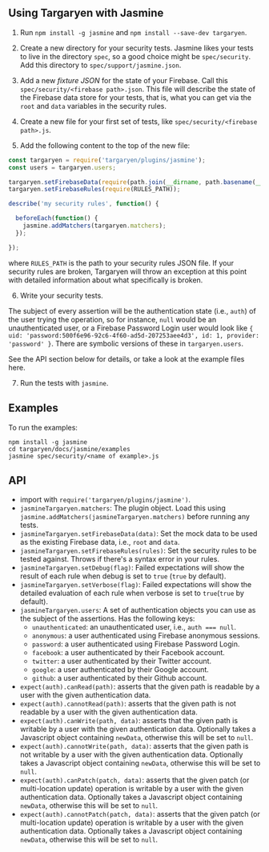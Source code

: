 
## Using Targaryen with Jasmine

1. Run `npm install -g jasmine` and `npm install --save-dev targaryen`.

2. Create a new directory for your security tests. Jasmine likes your tests to live in the directory `spec`, so a good choice might be `spec/security`. Add this directory to `spec/support/jasmine.json`.

3. Add a new *fixture JSON* for the state of your Firebase. Call this `spec/security/<firebase path>.json`. This file will describe the state of the Firebase data store for your tests, that is, what you can get via the `root` and `data` variables in the security rules.

4. Create a new file for your first set of tests, like `spec/security/<firebase path>.js`.

5. Add the following content to the top of the new file:

```js
const targaryen = require('targaryen/plugins/jasmine');
const users = targaryen.users;

targaryen.setFirebaseData(require(path.join(__dirname, path.basename(__filename, '.js') + '.json')));
targaryen.setFirebaseRules(require(RULES_PATH));

describe('my security rules', function() {

  beforeEach(function() {
    jasmine.addMatchers(targaryen.matchers);
  });

});
```

where `RULES_PATH` is the path to your security rules JSON file. If your security rules are broken, Targaryen will throw an exception at this point with detailed information about what specifically is broken.

6. Write your security tests.

The subject of every assertion will be the authentication state (i.e., `auth`) of the user trying the operation, so for instance, `null` would be an unauthenticated user, or a Firebase Password Login user would look like `{ uid: 'password:500f6e96-92c6-4f60-ad5d-207253aee4d3', id: 1, provider: 'password' }`. There are symbolic versions of these in `targaryen.users`.

See the API section below for details, or take a look at the example files here.

7. Run the tests with `jasmine`.

## Examples

To run the examples:
```
npm install -g jasmine
cd targaryen/docs/jasmine/examples
jasmine spec/security/<name of example>.js
```

## API

- import with `require('targaryen/plugins/jasmine')`.
- `jasmineTargaryen.matchers`: The plugin object. Load this using `jasmine.addMatchers(jasmineTargaryen.matchers)` before running any tests.
- `jasmineTargaryen.setFirebaseData(data)`: Set the mock data to be used as the existing Firebase data, i.e., `root` and `data`.
- `jasmineTargaryen.setFirebaseRules(rules)`: Set the security rules to be tested against. Throws if there's a syntax error in your rules.
- `jasmineTargaryen.setDebug(flag)`: Failed expectations will show the result of each rule when debug is set to `true` (`true` by default).
- `jasmineTargaryen.setVerbose(flag)`: Failed expectations will show the detailed evaluation of each rule when verbose is set to `true`(`true` by default).
- `jasmineTargaryen.users`: A set of authentication objects you can use as the subject of the assertions. Has the following keys:
  - `unauthenticated`: an unauthenticated user, i.e., `auth === null`.
  - `anonymous`: a user authenticated using Firebase anonymous sessions.
  - `password`: a user authenticated using Firebase Password Login.
  - `facebook`: a user authenticated by their Facebook account.
  - `twitter`: a user authenticated by their Twitter account.
  - `google`: a user authenticated by their Google account.
  - `github`: a user authenticated by their Github account.
- `expect(auth).canRead(path)`: asserts that the given path is readable by a user with the given authentication data.
- `expect(auth).cannotRead(path)`: asserts that the given path is not readable by a user with the given authentication data.
- `expect(auth).canWrite(path, data)`: asserts that the given path is writable by a user with the given authentication data. Optionally takes a Javascript object containing `newData`, otherwise this will be set to `null`.
- `expect(auth).cannotWrite(path, data)`: asserts that the given path is not writable by a user with the given authentication data. Optionally takes a Javascript object containing `newData`, otherwise this will be set to `null`.
- `expect(auth).canPatch(patch, data)`: asserts that the given patch (or multi-location update) operation is writable by a user with the given authentication data. Optionally takes a Javascript object containing `newData`, otherwise this will be set to `null`.
- `expect(auth).cannotPatch(patch, data)`: asserts that the given patch (or multi-location update) operation is writable by a user with the given authentication data. Optionally takes a Javascript object containing `newData`, otherwise this will be set to `null`.

